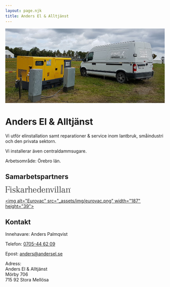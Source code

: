 ```yaml
---
layout: page.njk
title: Anders El & Alltjänst
---
```


![](/_assets/img/header.jpg)

# Anders El & Alltjänst

Vi utför elinstallation samt reparationer & service inom lantbruk, småindustri och den privata sektorn.

Vi installerar även centraldammsugare.

Arbetsområde: Örebro län.

## Samarbetspartners

[<svg xmlns="http://www.w3.org/2000/svg" viewBox="0 0 190.28 18.38" width="207" height="20"><defs><style>.a{fill:#464646}</style></defs><title>Fiskarhedenvillan</title><path class="a" d="M0 17.29h.94c.87 0 1.06-.41 1.06-1.76V3.38C2 1 2 .77.6.77H0v-.7h13.16V4h-.84c0-2.73-1.5-3.24-4-3.24H4.2v8h3.19c2.27 0 2.95-.51 3.14-2.66h.85V12h-.85c-.19-2.44-1-2.58-2.95-2.58H4.2v4.95c0 2.54.24 2.92 1.47 2.92h.63V18H0zM16.18.75a1.42 1.42 0 0 1 1.35 1.35 1.4 1.4 0 0 1-1.35 1.35 1.38 1.38 0 0 1-1.35-1.35A1.35 1.35 0 0 1 16.18.75m-.89 7.2c0-1.09-.29-1.21-1.35-1.21h-.6V6h.87a14 14 0 0 0 3.19-.39c-.07.8-.12 1.59-.12 2.39v7.7c0 1.18.27 1.55 1.3 1.55h.77V18h-6v-.7h.82c1 0 1.14-.48 1.14-1.4zM21 14.39h.7a3.53 3.53 0 0 0 3.6 3.28 2.58 2.58 0 0 0 2.49-2.37c0-1.76-1.38-2.25-3.24-2.49S21 11.76 21 9.2c0-2 2-3.55 4.25-3.55a5 5 0 0 1 1.4.19 4.5 4.5 0 0 0 1.23.16 2 2 0 0 0 .89-.24h.39v3.59h-.7c-.39-2.08-1.62-3-3.07-3a2.29 2.29 0 0 0-2.54 2.2c0 1.81 1 2 3.36 2.39 1.71.27 3.57 1.35 3.57 3.5a4 4 0 0 1-4.3 3.94 6.86 6.86 0 0 1-1.62-.19 6 6 0 0 0-1.42-.19 2.11 2.11 0 0 0-1 .39H21zM37.86 18v-.7h.24c.46 0 .87 0 .87-.46 0-.22-.51-.82-.77-1.18l-3-4h-.29v3.77c0 1.88.22 1.88 1.13 1.88h.82V18H31v-.7h.82c.92 0 1.14 0 1.14-1.88V2.61c0-1.26 0-1.91-1.26-1.91H31V0h3.94v10.94h.29l3.55-3.07c.29-.27.56-.58.56-.77s-.31-.36-.63-.36h-.34V6h4.39v.7h-.46a4.4 4.4 0 0 0-2.7 1.5l-2.63 2.42 4.27 5.51c.63.82 1 1.13 1.88 1.13h.31V18zm11.07-.47c1.64 0 2.42-1.5 2.42-3v-3c-2.75 0-4.69.7-4.69 3.55a2.19 2.19 0 0 0 2.27 2.44m6.86-1.4a2.15 2.15 0 0 1-2.22 2.25 1.89 1.89 0 0 1-2.13-1.59 3.49 3.49 0 0 1-3.12 1.59c-2.15 0-4-1-4-3.21 0-3.72 3.72-4.32 7-4.32V8.55a2 2 0 0 0-1.91-2.2c-.82 0-1.74.12-1.93 1a1.58 1.58 0 0 1 .41 1 1.25 1.25 0 0 1-1.28 1.18A1.44 1.44 0 0 1 45.21 8c0-1.84 2.61-2.37 4.2-2.37 2.44 0 3.91 1.06 3.91 3.09v7c0 .68 0 1.67.75 1.67s1-.77 1-1.67v-.89h.7zm.99 1.17h.58c1.14 0 1.38-.39 1.38-1.5V8.55c0-1.09-.17-1.81-1.38-1.81h-.58V6h.51a15.15 15.15 0 0 0 3.28-.39v3.16c.8-1.45 1.74-3 3.6-3 1 0 2.25.48 2.25 1.69a1.28 1.28 0 0 1-1.38 1.4 1.26 1.26 0 0 1-1.33-1.23 1.41 1.41 0 0 1 .12-.51h-.46c-1.59 0-2.7 2.68-2.7 4.56v4.08c0 1.55.68 1.55 2.05 1.55h.53V18h-6.47z"></path><path class="a" d="M66.14 17.29H67c.92 0 1.14 0 1.14-1.88V2.61c0-1.26 0-1.91-1.26-1.91h-.7V0h3.94v7.7a4.31 4.31 0 0 1 3.58-2.05c3.43 0 3.94 1.71 3.94 3.65v6.11c0 1.88.22 1.88 1.14 1.88h.82V18h-5.9v-.7h.82c.92 0 1.14 0 1.14-1.88V10c0-2-.48-3.33-2.32-3.33-2.17 0-3.26 1.83-3.26 3.86v4.9c0 1.88.22 1.88 1.14 1.88H72V18h-5.86zm22.05-5.94c0-1.76-.15-5-2.61-5s-2.75 3.16-2.75 5zm-5.36.7c0 2.1.1 5.63 3 5.63 2.1 0 3.43-1.74 3.55-3.82h1a4.43 4.43 0 0 1-4.76 4.52c-3.6 0-5.12-2.73-5.12-6.09s1.33-6.64 5.12-6.64c3.43 0 4.93 3.4 4.93 6.4zm14.9-5.41C95 6.64 95 9.49 95 12c0 2.22 0 5.39 2.56 5.39 2.73 0 3.43-2.95 3.43-5.36s-.48-5.39-3.23-5.39m3.38 9.08a3.85 3.85 0 0 1-3.82 2.66c-3.31 0-4.61-3.62-4.61-6.4s1.28-6.33 4.52-6.33A3.92 3.92 0 0 1 101 7.94V2.08C101 1 100.58.7 99.49.7h-.56V0h4v15.22c0 1.55 0 2.08 1.4 2.08h.56v.7h-3.79zm12.39-4.37c0-1.76-.14-5-2.61-5s-2.75 3.16-2.75 5zm-5.36.7c0 2.1.1 5.63 3 5.63 2.1 0 3.43-1.74 3.55-3.82h1a4.43 4.43 0 0 1-4.76 4.52c-3.6 0-5.12-2.73-5.12-6.09s1.33-6.64 5.12-6.64c3.43 0 4.93 3.4 4.93 6.4zM117.25 6h.65a10.78 10.78 0 0 0 3.1-.35V7.9a4.47 4.47 0 0 1 3.72-2.25c3.43 0 3.94 1.71 3.94 3.65v6.11c0 1.88.22 1.88 1.14 1.88h.82V18h-5.89v-.7h.82c.92 0 1.14 0 1.14-1.88V10c0-2-.48-3.33-2.32-3.33-2.17 0-3.26 1.83-3.26 3.86v4.9c0 1.88.22 1.88 1.13 1.88h.82V18h-5.89v-.7h.82c.92 0 1.13 0 1.13-1.88v-7.3c0-1.14-.34-1.38-1.4-1.38h-.56zm24.54 0v.7h-.26c-.6 0-.89.7-1.11 1.23l-4 10.26h-.87l-4-10.07c-.39-1-.58-1.43-1.21-1.43h-.46V6h5.43v.7h-.56c-.51 0-1.21.15-1.21.65A4.53 4.53 0 0 0 134 9l2.56 6.47 2.58-6.71a3.42 3.42 0 0 0 .27-1.23c0-.72-.46-.75-1.21-.75h-.34V6zm3.72-5.25a1.42 1.42 0 0 1 1.35 1.35 1.4 1.4 0 0 1-1.35 1.35 1.38 1.38 0 0 1-1.35-1.35 1.35 1.35 0 0 1 1.35-1.35m-.89 7.2c0-1.09-.29-1.21-1.35-1.21h-1.48V6h1.74a14 14 0 0 0 3.19-.39c-.07.8-.12 1.59-.12 2.39v7.7c0 1.18.27 1.55 1.3 1.55h1.46V18h-6.7v-.7h.82c1 0 1.13-.48 1.13-1.4z"></path><path class="a" d="M153.3 15.41c0 1.88.22 1.88 1.14 1.88h2V18h-7.12v-.7h.82c.92 0 1.14 0 1.14-1.88V2.61c0-1.26 0-1.91-1.26-1.91h-.7V0h3.94zm7.12 0c0 1.88.22 1.88 1.14 1.88h.85V18h-5.92v-.7h.82c.92 0 1.14 0 1.14-1.88V2.61c0-1.26 0-1.91-1.26-1.91h-.7V0h3.94zm7.68 2.12c1.64 0 2.42-1.5 2.42-3v-3c-2.75 0-4.68.7-4.68 3.55a2.19 2.19 0 0 0 2.27 2.44m6.86-1.4a2.15 2.15 0 0 1-2.22 2.25 1.89 1.89 0 0 1-2.13-1.59 3.49 3.49 0 0 1-3.12 1.59c-2.15 0-4-1-4-3.21 0-3.72 3.72-4.32 7-4.32V8.55a2 2 0 0 0-1.91-2.2c-.82 0-1.74.12-1.93 1a1.59 1.59 0 0 1 .41 1 1.26 1.26 0 0 1-1.28 1.18A1.44 1.44 0 0 1 164.38 8c0-1.84 2.61-2.37 4.2-2.37 2.44 0 3.91 1.06 3.91 3.09v7c0 .68 0 1.67.75 1.67s1-.77 1-1.67v-.89h.7zm.9-10.12h.65a10.78 10.78 0 0 0 3.14-.39V7.9a4.47 4.47 0 0 1 3.72-2.25c3.43 0 3.94 1.71 3.94 3.65v6.11c0 1.88.22 1.88 1.14 1.88h.82V18h-5.89v-.7h.82c.92 0 1.14 0 1.14-1.88V10c0-2-.48-3.33-2.32-3.33-2.17 0-3.26 1.83-3.26 3.86v4.9c0 1.88.22 1.88 1.14 1.88h.82V18h-5.89v-.7h.82c.92 0 1.13 0 1.13-1.88v-7.3c0-1.14-.34-1.38-1.4-1.38h-.56zm12.06-.32A1.06 1.06 0 1 1 189 6.74a1.06 1.06 0 0 1-1.06-1.06m-.24 0a1.3 1.3 0 1 0 1.3-1.3 1.3 1.3 0 0 0-1.3 1.3"></path><path class="a" d="M189.28 6.45l-.34-.67h-.19v.67h-.25v-1.6h.5c.39 0 .56.14.56.46a.41.41 0 0 1-.34.45l.36.69zm-.35-1.38h-.18v.49h.2c.23 0 .33-.07.33-.25s-.1-.25-.35-.25"></path></svg>](https://fiskarhedenvillan.se/)

[<img alt="Eurovac" src="_assets/img/eurovac.png" width="187" height="39">](https://eurovac.nu/)

## Kontakt

Innehavare: Anders Palmqvist

Telefon: [0705-44 62 09](tel:+46705446209)

Epost: <a href="mailto:anders&#x40;andersel.se">anders<wbr>@andersel.se</a>

Adress:<br>
Anders El & Alltjänst<br>
Mörby 706<br>
715 92 Stora Mellösa
